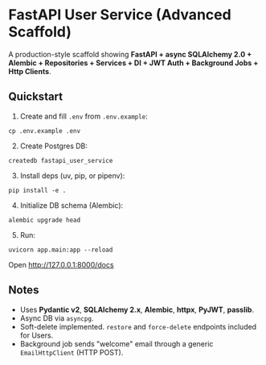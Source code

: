 # FastAPI User Service (Advanced Scaffold)

A production-style scaffold showing **FastAPI + async SQLAlchemy 2.0 + Alembic + Repositories + Services + DI + JWT Auth + Background Jobs + Http Clients**.

## Quickstart

1) Create and fill `.env` from `.env.example`:
```
cp .env.example .env
```

2) Create Postgres DB:
```
createdb fastapi_user_service
```

3) Install deps (uv, pip, or pipenv):
```
pip install -e .
```

4) Initialize DB schema (Alembic):
```
alembic upgrade head
```

5) Run:
```
uvicorn app.main:app --reload
```

Open http://127.0.0.1:8000/docs

## Notes
- Uses **Pydantic v2**, **SQLAlchemy 2.x**, **Alembic**, **httpx**, **PyJWT**, **passlib**.
- Async DB via `asyncpg`.
- Soft-delete implemented. `restore` and `force-delete` endpoints included for Users.
- Background job sends "welcome" email through a generic `EmailHttpClient` (HTTP POST).

